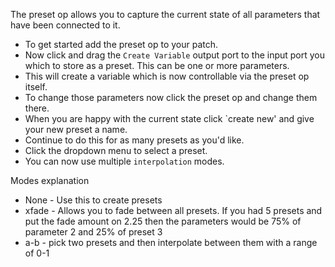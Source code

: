 The preset op allows you to capture the current state of all parameters that have been connected to it.

- To get started add the preset op to your patch.
- Now click and drag the `Create Variable` output port to the input port you which to store as a preset. This can be one or more parameters.
- This will create a variable which is now controllable via the preset op itself.
- To change those parameters now click the preset op and change them there.
- When you are happy with the current state click `create new' and give your new preset a name.
- Continue to do this for as many presets as you'd like.
- Click the dropdown menu to select a preset.
- You can now use multiple `interpolation` modes.

Modes explanation

- None - Use this to create presets
- xfade - Allows you to fade between all presets. If you had 5 presets and put the fade amount on 2.25 then the parameters would be 75% of parameter 2 and 25% of preset 3
- a-b - pick two presets and then interpolate between them with a range of 0-1
